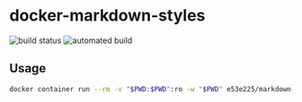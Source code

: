 # docker-markdown-styles

![build status](https://img.shields.io/docker/build/e53e225/markdown-styles.svg)
![automated build](https://img.shields.io/docker/automated/e53e225/markdown-styles.svg)

## Usage

```sh
docker container run --rm -v "$PWD:$PWD":ro -w "$PWD" e53e225/markdown-styles:latest
```

